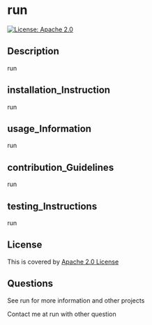 # run
[![License: Apache 2.0](https://img.shields.io/badge/License-Apache_2.0-blue.svg)](https://opensource.org/licenses/Apache-2.0)
## Description
run
## installation_Instruction
run
## usage_Information
run
## contribution_Guidelines
run
## testing_Instructions
run
## License
This is covered by [Apache 2.0 License](https://opensource.org/licenses/Apache-2.0)
## Questions
See run for more information and other projects

Contact me at run with other question
